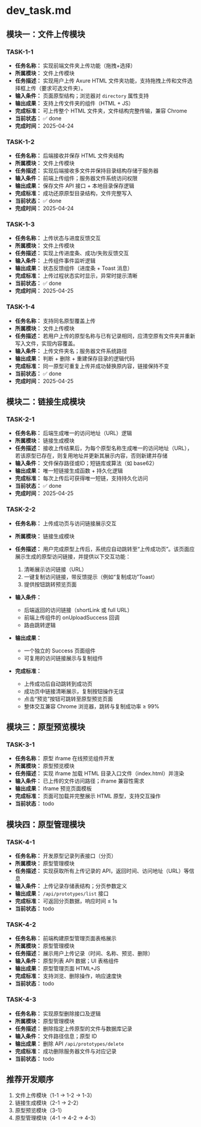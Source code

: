 # dev_task.md

## 模块一：文件上传模块

### TASK-1-1
- **任务名称：** 实现前端文件夹上传功能（拖拽+选择）  
- **所属模块：** 文件上传模块  
- **任务描述：** 实现用户上传 Axure HTML 文件夹功能，支持拖拽上传和文件选择框上传（要求可选文件夹）。  
- **输入条件：** 页面原型结构；浏览器对 `directory` 属性支持  
- **输出成果：** 支持上传文件夹的组件（HTML + JS）  
- **完成标准：** 可上传整个 HTML 文件夹，文件结构完整传输，兼容 Chrome  
- **当前状态：** ✅ done  
- **完成时间：** 2025-04-24  
 

### TASK-1-2
- **任务名称：** 后端接收并保存 HTML 文件夹结构  
- **所属模块：** 文件上传模块  
- **任务描述：** 实现后端接收多文件并保持目录结构存储于服务器  
- **输入条件：** 前端上传组件；服务器文件系统访问权限  
- **输出成果：** 保存文件 API 接口 + 本地目录保存逻辑  
- **完成标准：** 成功还原原型目录结构，文件完整写入  
- **当前状态：** ✅ done  
- **完成时间：** 2025-04-24  
 

### TASK-1-3
- **任务名称：** 上传状态与进度反馈交互  
- **所属模块：** 文件上传模块  
- **任务描述：** 实现上传进度条、成功/失败反馈交互  
- **输入条件：** 上传组件事件监听逻辑  
- **输出成果：** 状态反馈组件（进度条 + Toast 消息）  
- **完成标准：** 上传过程状态实时显示，异常时提示清晰  
- **当前状态：** ✅ done  
- **完成时间：** 2025-04-25 

### TASK-1-4
- **任务名称：** 支持同名原型覆盖上传
- **所属模块：** 文件上传模块
- **任务描述：** 若用户上传的原型名称与已有记录相同，应清空原有文件夹并重新写入文件，实现内容覆盖。
- **输入条件：** 上传文件夹名；服务器文件系统路径
- **输出成果：** 判断 + 删除 + 重建保存目录的逻辑代码
- **完成标准：** 同一原型可重复上传并成功替换原内容，链接保持不变
- **当前状态：** ✅ done  
- **完成时间：** 2025-04-25 

## 模块二：链接生成模块

### TASK-2-1
- **任务名称：** 后端生成唯一的访问地址（URL）逻辑  
- **所属模块：** 链接生成模块  
- **任务描述：** 接收上传结果后，为每个原型名称生成唯一的访问地址（URL），若该原型已存在，则复用地址并更新其展示内容，否则新建并存储  
- **输入条件：** 文件保存路径或ID；短链库或算法（如 base62）  
- **输出成果：** 唯一短链接生成函数 + 持久化逻辑  
- **完成标准：** 每次上传后可获得唯一短链，支持持久化访问  
- **当前状态：** ✅ done  
- **完成时间：** 2025-04-25   

### TASK-2-2
- **任务名称：** 上传成功页与访问链接展示交互
- **所属模块：** 链接生成模块
- **任务描述：** 
  用户完成原型上传后，系统应自动跳转至“上传成功页”。该页面应展示生成的原型访问链接，并提供以下交互功能：
  1. 清晰展示访问链接（URL）
  2. 一键复制访问链接，带反馈提示（例如“复制成功”Toast）
  3. 提供按钮跳转预览页面

- **输入条件：** 
  - 后端返回的访问链接（shortLink 或 full URL）
  - 前端上传组件的 onUploadSuccess 回调
  - 路由跳转逻辑

- **输出成果：**
  - 一个独立的 Success 页面组件
  - 可复用的访问链接展示与复制组件

- **完成标准：**
  - 上传成功后自动跳转到成功页
  - 成功页中链接清晰展示，复制按钮操作无误
  - 点击“预览”按钮可跳转至原型预览页面
  - 整体交互兼容 Chrome 浏览器，跳转与复制成功率 ≥ 99% 

## 模块三：原型预览模块

### TASK-3-1
- **任务名称：** 原型 iframe 在线预览组件开发  
- **所属模块：** 原型预览模块  
- **任务描述：** 实现 iframe 加载 HTML 目录入口文件（index.html）并渲染  
- **输入条件：** 已上传的文件访问路径；iframe 兼容性需求  
- **输出成果：** iframe 预览页面模板  
- **完成标准：** 页面可加载并完整展示 HTML 原型，支持交互操作  
- **当前状态：** todo  

## 模块四：原型管理模块

### TASK-4-1
- **任务名称：** 开发原型记录列表接口（分页）  
- **所属模块：** 原型管理模块  
- **任务描述：** 实现获取所有上传记录的 API，返回时间、访问地址（URL）等信息  
- **输入条件：** 上传记录存储表结构；分页参数定义  
- **输出成果：** `/api/prototypes/list` 接口  
- **完成标准：** 可返回分页数据，响应时间 ≤ 1s  
- **当前状态：** todo  

### TASK-4-2
- **任务名称：** 前端构建原型管理页面表格展示  
- **所属模块：** 原型管理模块  
- **任务描述：** 展示用户上传记录（时间、名称、预览、删除）  
- **输入条件：** 原型列表 API 数据；UI 表格组件  
- **输出成果：** 原型管理页面 HTML+JS  
- **完成标准：** 支持浏览、删除操作，响应速度快  
- **当前状态：** todo  

### TASK-4-3
- **任务名称：** 实现原型删除接口及逻辑  
- **所属模块：** 原型管理模块  
- **任务描述：** 删除指定上传原型的文件与数据库记录  
- **输入条件：** 文件路径信息；原型 ID  
- **输出成果：** 删除 API `/api/prototypes/delete`  
- **完成标准：** 成功删除服务器文件与对应记录  
- **当前状态：** todo  

## 推荐开发顺序

1. 文件上传模块（1-1 → 1-2 → 1-3）
2. 链接生成模块（2-1 → 2-2）
3. 原型预览模块（3-1）
4. 原型管理模块（4-1 → 4-2 → 4-3）